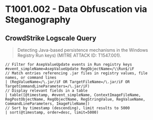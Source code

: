 # T1001.002 - Data Obfuscation via Steganography
## CrowdStrike Logscale Query
<blockquote>

Detecting Java-based persistence mechanisms in the Windows Registry Run keys) (MITRE ATTACK ID: T1547.001).

</blockquote>

```Logscale
// Filter for AsepValueUpdate events in Run registry keys
#event_simpleName=AsepValueUpdate RegObjectName=/\\Run$/iF 
// Match entries referencing .jar files in registry values, file names, or command lines
| (RegValueName=/\.jar/iF OR TargetFileName=/\.jar/iF OR TargetCommandLineParameters=/\.jar/iF)
// Display relevant fields in a table  
| table([@timestamp, #event_simpleName, ContextImageFileName, RegPostObjectName, RegObjectName, RegStringValue, RegValueName, CommandLineParameters, ImageFileName]) 
// Sort by timestamp (descending), limit results to 5000 
| sort(@timestamp, order=desc, limit=5000)
```